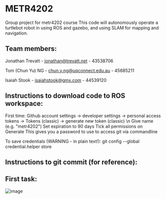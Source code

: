 # METR4202
Group project for metr4202 course
This code will autonomously operate a turtlebot robot in using ROS and gazebo, and using SLAM for mapping and navigation.

Team members:
--------------
Jonathan Trevatt - jonathan@trevatt.net - 43538706

Tom (Chun Yu) NG - chun.y.ng@uqconnect.edu.au - 45685211

Isaiah Stook - isaiahstook@gmx.com - 44539120


Instructions to download code to ROS workspace:
------------------
First time:
Github account settings -> developer settings -> personal access tokens -> Tokens (classic) -> generate new token (classic) \n
Give name (e.g. "metr4202")
Set expiration to 90 days
Tick all permissions on
Generate
This gives you a password to use to access git via commandline

To save credentials (WARNING - in plain text!): git config --global credential.helper store

Instructions to git commit (for reference):
----------------------

First task:
------------------
![image](https://github.com/Darkspore52/METR4202/assets/53199626/2ed54762-153d-4e1a-82b4-4402c19c313a)
